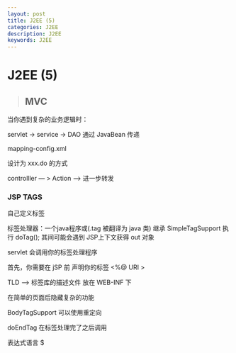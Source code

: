 ```yaml
---
layout: post
title: J2EE (5)
categories: J2EE
description: J2EE
keywords: J2EE
---
```




# J2EE (5)

> ## MVC

当你遇到复杂的业务逻辑时：

servlet -> service -> DAO
通过 JavaBean 传递



mapping-config.xml

设计为 xxx.do 的方式



controlller — > Action —> 进一步转发



### JSP TAGS

自己定义标签

标签处理器：一个java程序或(.tag 被翻译为 java 类)  继承 SimpleTagSupport 执行 doTag(); 其间可能会遇到 JSP上下文获得 out 对象

servlet 会调用你的标签处理程序

首先，你需要在 jSP 前 声明你的标签 <%@ URI >

TLD —> 标签库的描述文件 放在 WEB-INF 下

在简单的页面后隐藏复杂的功能



BodyTagSupport 可以使用重定向

doEndTag 在标签处理完了之后调用



表达式语言 $



